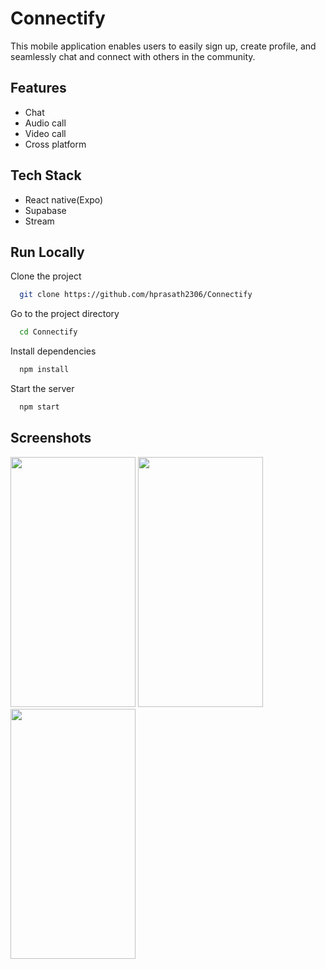 
# Connectify

This mobile application enables users to easily sign up, create profile, and seamlessly chat and connect with others in the community.


## Features

- Chat
- Audio call
- Video call
- Cross platform


## Tech Stack

- React native(Expo)
- Supabase
- Stream


## Run Locally

Clone the project

```bash
  git clone https://github.com/hprasath2306/Connectify
```

Go to the project directory

```bash
  cd Connectify
```

Install dependencies

```bash
  npm install
```

Start the server

```bash
  npm start
```



## Screenshots

<img src="https://github.com/user-attachments/assets/e7a5c23e-16a4-4843-ab15-92623d1da795" width="200" height="400" />
<img src="https://github.com/user-attachments/assets/b81e8422-34c1-4d1f-9b1d-f72cebab5c8b" width="200" height="400" />
<img src="https://github.com/user-attachments/assets/c20c4503-b422-468e-9305-f7dece6b77bf" width="200" height="400" />



